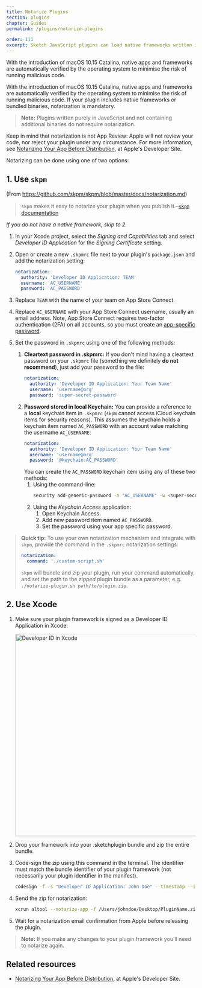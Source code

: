 ```yaml
---
title: Notarize Plugins
section: plugins
chapter: Guides
permalink: /plugins/notarize-plugins

order: 111
excerpt: Sketch JavaScript plugins can load native frameworks written in Objective-C, or use bundled binaries. For these plugins to work, they must be notarised by Apple to meet stricter security guidelines introduced with macOS 10.15 Catalina.
---
```


With the introduction of macOS 10.15 Catalina, native apps and frameworks are automatically verified by the operating system to minimise the risk of running malicious code.

With the introduction of macOS 10.15 Catalina, native apps and frameworks are automatically verified by the operating system to minimise the risk of running malicious code. If your plugin includes native frameworks or bundled binaries, notarization is mandatory.

> **Note:** Plugins written purely in JavaScript and not containing additional binaries do not require notarization.

Keep in mind that notarization is not App Review: Apple will not review your code, nor reject your plugin under any circumstance. For more information, see [Notarizing Your App Before Distribution](https://developer.apple.com/documentation/xcode/notarizing_your_app_before_distribution), at Apple's Developer Site.

Notarizing can be done using one of two options:

## 1. Use `skpm`

(From <https://github.com/skpm/skpm/blob/master/docs/notarization.md>)

> `skpm` makes it easy to notarize your plugin when you publish it.
>  ̶ [`skpm` documentation](https://github.com/skpm/skpm/blob/master/docs/notarization.md)

_If you do not have a native framework, skip to 2._

1. In your Xcode project, select the _Signing and Capabilities_ tab and select _Developer ID Application_ for the _Signing Certificate_ setting.
2. Open or create a new `.skpmrc` file next to your plugin's `package.json` and add the notarization setting:

   ```yaml
   notarization:
     authority: 'Developer ID Application: TEAM'
     username: 'AC_USERNAME'
     password: 'AC_PASSWORD'
   ```

3. Replace `TEAM` with the name of your team on App Store Connect.
4. Replace `AC_USERNAME` with your App Store Connect username, usually an email address. Note, App Store Connect requires two-factor authentication (2FA) on all accounts, so you must create an [app-specific password](https://support.apple.com/en-us/HT204397).

5. Set the password in `.skpmrc` using one of the following methods:
   1. **Cleartext password in .skpmrc:** If you don't mind having a cleartext password on your `.skpmrc` file (something we definitely **do not recommend**), just add your password to the file:
      ```yaml
      notarization:
        authority: 'Developer ID Application: Your Team Name'
        username: 'username@org'
        password: 'super-secret-password'
      ```
   2. **Password stored in local Keychain:** You can provide a reference to a **local** keychain item in `.skpmrc` (`skpm` cannot access iCloud keychain items for security reasons). This assumes the keychain holds a keychain item named `AC_PASSWORD` with an account value matching the username `AC_USERNAME`:
      ```yaml
      notarization:
        authority: 'Developer ID Application: Your Team Name'
        username: 'username@org'
        password: '@keychain:AC_PASSWORD'
      ```
      You can create the `AC_PASSWORD` keychain item using any of these two methods:
         1. Using the command-line:
            ```bash
            security add-generic-password -a "AC_USERNAME" -w <super-secret-password> -s "AC_PASSWORD"
            ```
         2. Using the _Keychain Access_ application:
            1. Open Keychain Access.
            2. Add new password item named `AC_PASSWORD`.
            3. Set the password using your app specific password.  

> **Quick tip:** To use your own notarization mechanism and integrate with `skpm`,
provide the command in the `.skpmrc` notarization settings:
>
> ```yaml
> notarization:
>   command: './custom-script.sh'
> ```
> `skpm` will bundle and zip your plugin, run your command automatically, and set the path to the *zipped* plugin bundle as a parameter, e.g. `./notarize-plugin.sh path/to/plugin.zip`.


## 2. Use Xcode

1. Make sure your plugin framework is signed as a Developer ID Application in Xcode:

   <img src="/images/developer/dev-id.png" width="536" height="auto" alt="Developer ID in Xcode" />

2. Drop your framework into your .sketchplugin bundle and zip the entire bundle.
3. Code-sign the zip using this command in the terminal. The identifier must match the bundle identifier of your plugin framework (not necessarily your plugin identifier in the manifest).

   ```bash
   codesign -f -s "Developer ID Application: John Doe" --timestamp --identifier "com.organization.PluginName" /Users/johndoe/Desktop/PluginName.zip
   ```

4. Send the zip for notarization:

   ```bash
   xcrun altool --notarize-app -f /Users/johndoe/Desktop/PluginName.zip --primary-bundle-id "com.organization.PluginName" -u "yourAppleIDEmail@gmail.com" -p "app-specific-password"
   ```

5. Wait for a notarization email confirmation from Apple before releasing the plugin.

> **Note:** If you make any changes to your plugin framework you’ll need to notarize again.

## Related resources

- [Notarizing Your App Before Distribution](https://developer.apple.com/documentation/xcode/notarizing_your_app_before_distribution), at Apple's Developer Site.
